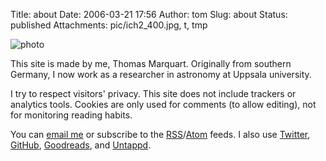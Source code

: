 Title: about
Date: 2006-03-21 17:56
Author: tom
Slug: about
Status: published
Attachments: pic/ich2_400.jpg, t, tmp


![photo](/pic/ich_150.jpg)

This site is made by me, Thomas Marquart. Originally from southern Germany,
I now work as a researcher in astronomy at Uppsala university.

I try to respect visitors' privacy. This site does not include trackers or analytics tools.
Cookies are only used for comments (to allow editing), not for monitoring reading habits.

You can [email me](mailto:blog@tmy.se) or subscribe to the
[RSS](/feed)/[Atom](/atom) feeds. I also use
[Twitter](https://twitter.com/ivh),
[GitHub](https://github.com/ivh),
[Goodreads](https://www.goodreads.com/user/show/32639893-thomas-marquart),
and [Untappd](https://untappd.com/user/thomasmq).


